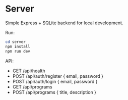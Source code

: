 # Server

Simple Express + SQLite backend for local development.

Run:

```powershell
cd server
npm install
npm run dev
```

API:
- GET /api/health
- POST /api/auth/register { email, password }
- POST /api/auth/login { email, password }
- GET /api/programs
- POST /api/programs { title, description }
